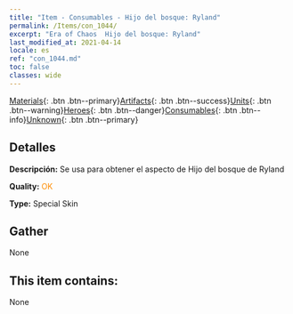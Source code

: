 ```yaml
---
title: "Item - Consumables - Hijo del bosque: Ryland"
permalink: /Items/con_1044/
excerpt: "Era of Chaos  Hijo del bosque: Ryland"
last_modified_at: 2021-04-14
locale: es
ref: "con_1044.md"
toc: false
classes: wide
---
```

 [Materials](/es/Items/){: .btn .btn--primary}[Artifacts](/es/Items/Artifacts/){: .btn .btn--success}[Units](/es/Items/Units/){: .btn .btn--warning}[Heroes](/es/Items/Heroes/){: .btn .btn--danger}[Consumables](/es/Items/Consumables/){: .btn .btn--info}[Unknown](/es/Items/Unknown/){: .btn .btn--primary}

## Detalles
 **Descripción:** Se usa para obtener el aspecto de Hijo del bosque de Ryland

 **Quality:** <span style="color: #FF8C00">OK</span>

 **Type:** Special Skin

## Gather

  None

## This item contains:

  None

